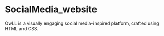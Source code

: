 # SocialMedia_website
OwLL is a visually engaging social media-inspired platform, crafted using HTML and CSS. 
